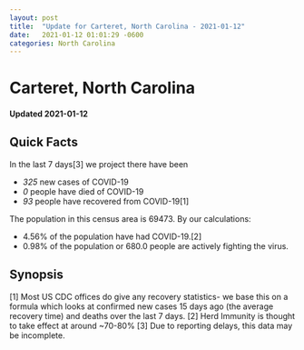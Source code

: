 ```yaml
---
layout: post
title:  "Update for Carteret, North Carolina - 2021-01-12"
date:   2021-01-12 01:01:29 -0600
categories: North Carolina
---
```


# Carteret, North Carolina
#### Updated 2021-01-12

## Quick Facts

In the last 7 days[3] we project there have been
- *325* new cases of COVID-19
- *0* people have died of COVID-19
- *93* people have recovered from COVID-19[1]

The population in this census area is 69473. By our calculations:
- 4.56% of the population have had COVID-19.[2]
- 0.98% of the population or 680.0 people are actively fighting the virus.

## Synopsis




[1] Most US CDC offices do give any recovery statistics- we base this on a formula which looks at confirmed new cases
15 days ago (the average recovery time) and deaths over the last 7 days.
[2] Herd Immunity is thought to take effect at around ~70-80%
[3] Due to reporting delays, this data may be incomplete. 
    